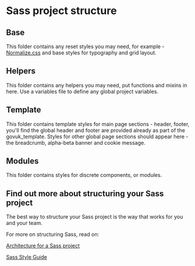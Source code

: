 # Sass project structure

## Base

This folder contains any reset styles you may need, for example - [Normalize.css](http://necolas.github.io/normalize.css/) and base styles for typography and grid layout.

## Helpers

This folder contains any helpers you may need, put functions and mixins in here. Use a variables file to define any global project variables.


## Template

This folder contains template styles for main page sections - header, footer, you'll find the global header and footer are provided already as part of the govuk_template. Styles for other global page sections should appear here - the breadcrumb, alpha-beta banner and cookie message.


## Modules

This folder contains styles for discrete components, or modules. 


## Find out more about structuring your Sass project

The best way to structure your Sass project is the way that works for you and your team. 

For more on structuring Sass, read on:

[Architecture for a Sass project](http://www.sitepoint.com/architecture-sass-project/)

[Sass Style Guide](http://www.sitepoint.com/css-sass-styleguide/)


